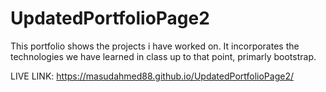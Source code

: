 # UpdatedPortfolioPage2

This portfolio shows the projects i have worked on. It incorporates the technologies we have learned in class up to that point, primarly bootstrap. 

LIVE LINK: https://masudahmed88.github.io/UpdatedPortfolioPage2/
